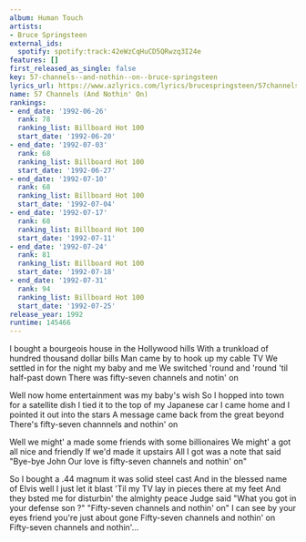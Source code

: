 ```yaml
---
album: Human Touch
artists:
- Bruce Springsteen
external_ids:
  spotify: spotify:track:42eWzCqHuCD5QRwzq3I24e
features: []
first_released_as_single: false
key: 57-channels--and-nothin--on--bruce-springsteen
lyrics_url: https://www.azlyrics.com/lyrics/brucespringsteen/57channelsandnothinon.html
name: 57 Channels (And Nothin' On)
rankings:
- end_date: '1992-06-26'
  rank: 78
  ranking_list: Billboard Hot 100
  start_date: '1992-06-20'
- end_date: '1992-07-03'
  rank: 68
  ranking_list: Billboard Hot 100
  start_date: '1992-06-27'
- end_date: '1992-07-10'
  rank: 68
  ranking_list: Billboard Hot 100
  start_date: '1992-07-04'
- end_date: '1992-07-17'
  rank: 68
  ranking_list: Billboard Hot 100
  start_date: '1992-07-11'
- end_date: '1992-07-24'
  rank: 81
  ranking_list: Billboard Hot 100
  start_date: '1992-07-18'
- end_date: '1992-07-31'
  rank: 94
  ranking_list: Billboard Hot 100
  start_date: '1992-07-25'
release_year: 1992
runtime: 145466
---
```

I bought a bourgeois house in the Hollywood hills 
With a trunkload of hundred thousand dollar bills 
Man came by to hook up my cable TV 
We settled in for the night my baby and me 
We switched 'round and 'round 'til half-past down 
There was fifty-seven channels and notin' on 

Well now home entertainment was my baby's wish 
So I hopped into town for a satellite dish 
I tied it to the top of my Japanese car 
I came home and I pointed it out into the stars 
A message came back from the great beyond 
There's fifty-seven channnels and nothin' on 

Well we might' a made some friends with some billionaires 
We might' a got all nice and friendly 
If we'd made it upstairs 
All I got was a note that said "Bye-bye John 
Our love is fifty-seven channels and nothin' on" 

So I bought a .44 magnum it was solid steel cast 
And in the blessed name of Elvis well I just let it blast 
'Til my TV lay in pieces there at my feet 
And they bsted me for disturbin' the almighty peace 
Judge said "What you got in your defense son ?" 
"Fifty-seven channels and nothin' on" 
I can see by your eyes friend you're just about gone 
Fifty-seven channels and nothin' on 
Fifty-seven channels and nothin'...
